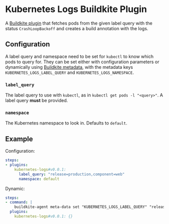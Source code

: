 
# Kubernetes Logs Buildkite Plugin

A [Buildkite plugin](https://buildkite.com/docs/pipelines/plugins) that fetches pods from the given label query with the status `CrashLoopBackoff` and creates a build annotation with the logs.


## Configuration

A label query and namespace need to be set for `kubectl` to know which pods to query for. They can be set either with configuration parameters or dynamically using [Buildkite metadata](https://buildkite.com/docs/agent/v3/cli-meta-data), with the metadata keys `KUBERNETES_LOGS_LABEL_QUERY` and `KUBERNETES_LOGS_NAMESPACE`.

### `label_query`
The label query to use with `kubectl`, as in `kubectl get pods -l "<query>"`.
A label query **must** be provided.

### `namespace`
The Kubernetes namespace to look in. Defaults to `default`.


## Example

Configuration:
```yaml
steps:
- plugins:
    kubernetes-logs#v0.0.1:
      label_query: "release=production,component=web"
      namespace: default
```

Dynamic:
```yaml
steps:
- command: |
    buildkite-agent meta-data set "KUBERNETES_LOGS_LABEL_QUERY" "release=production,component=web"
  plugins:
    kubernetes-logs#v0.0.1: {}
```